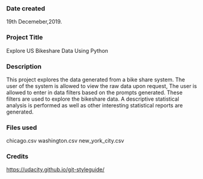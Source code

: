 ### Date created

19th Decemeber,2019.


### Project Title

Explore US Bikeshare Data Using Python

### Description

This project explores the data generated from a bike share system.
The user of the system is allowed to view the raw data upon request,
The user is allowed to enter in data filters based on the prompts generated.
These filters are used to explore the bikeshare data.
A descriptive statistical analysis is performed as well as other 
interesting statistical reports are generated.


### Files used

chicago.csv
washington.csv
new_york_city.csv

### Credits

https://udacity.github.io/git-styleguide/

